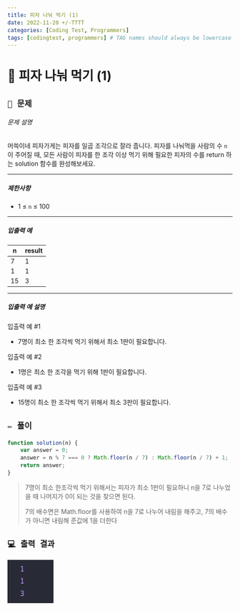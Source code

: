 ```yaml
---
title: 피자 나눠 먹기 (1)
date: 2022-11-20 +/-TTTT
categories: [Coding Test, Programmers]
tags: [codingtest, programmers] # TAG names should always be lowercase
---
```


# 🔖  피자 나눠 먹기 (1)

## `📌 문제`

###### 문제 설명

머쓱이네 피자가게는 피자를 일곱 조각으로 잘라 줍니다. 피자를 나눠먹을 사람의 수 `n`이 주어질 때, 모든 사람이 피자를 한 조각 이상 먹기 위해 필요한 피자의 수를 return 하는 solution 함수를 완성해보세요.

------

##### 제한사항

- 1 ≤ `n` ≤ 100

------

##### 입출력 예

| n    | result |
| ---- | ------ |
| 7    | 1      |
| 1    | 1      |
| 15   | 3      |

------

##### 입출력 예 설명

입출력 예 #1

- 7명이 최소 한 조각씩 먹기 위해서 최소 1판이 필요합니다.

입출력 예 #2

- 1명은 최소 한 조각을 먹기 위해 1판이 필요합니다.

입출력 예 #3

- 15명이 최소 한 조각씩 먹기 위해서 최소 3판이 필요합니다.



## `✏️ 풀이`

```javascript
function solution(n) {
    var answer = 0;
    answer = n % 7 === 0 ? Math.floor(n / 7) : Math.floor(n / 7) + 1;
    return answer;
}
```

> 7명이 최소 한조각씩 먹기 위해서는 피자가 최소 1판이 필요하니 n을 7로 나누었을 때 나머지가 0이 되는 것을 찾으면 된다.
>
> 7의 배수면은 Math.floor를 사용하여 n을 7로 나누어 내림을 해주고, 7의 배수가 아니면 내림해 준값에 1을 더한다 



## `💻 출력 결과`

![image-20221121210637437](../../assets/img/postingImg/image-20221121210637437.png)